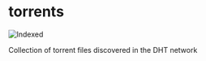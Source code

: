 torrents 
========
![Indexed](https://img.shields.io/badge/indexed-237970-blue)

Collection of torrent files discovered in the DHT network
